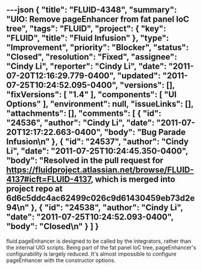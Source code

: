 ---json
{
  "title": "FLUID-4348",
  "summary": "UIO: Remove pageEnhancer from fat panel IoC tree",
  "tags": "FLUID",
  "project": {
    "key": "FLUID",
    "title": "Fluid Infusion"
  },
  "type": "Improvement",
  "priority": "Blocker",
  "status": "Closed",
  "resolution": "Fixed",
  "assignee": "Cindy Li",
  "reporter": "Cindy Li",
  "date": "2011-07-20T12:16:29.779-0400",
  "updated": "2011-07-25T10:24:52.095-0400",
  "versions": [],
  "fixVersions": [
    "1.4"
  ],
  "components": [
    "UI Options"
  ],
  "environment": null,
  "issueLinks": [],
  "attachments": [],
  "comments": [
    {
      "id": "24536",
      "author": "Cindy Li",
      "date": "2011-07-20T12:17:22.663-0400",
      "body": "Bug Parade Infusion\n"
    },
    {
      "id": "24537",
      "author": "Cindy Li",
      "date": "2011-07-25T10:24:45.350-0400",
      "body": "Resolved in the pull request for <https://fluidproject.atlassian.net/browse/FLUID-4137#icft=FLUID-4137>, which is merged into project repo at 6d6c5ddc4ac62499c026c9d61430459eb73d2e94\n"
    },
    {
      "id": "24538",
      "author": "Cindy Li",
      "date": "2011-07-25T10:24:52.093-0400",
      "body": "Closed\n"
    }
  ]
}
---
fluid.pageEnhancer is designed to be called by the integrators, rather than the internal UIO scripts. Being part of the fat panel IoC tree, pageEnhancer's configurability is largely reduced. It's almost impossible to configure pageEnhancer with the constructor options.

        